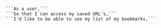```User story 1:

```As a user,```
```So that I can access my saved URL's,```
```I'd like to be able to see my list of my bookmarks.```

